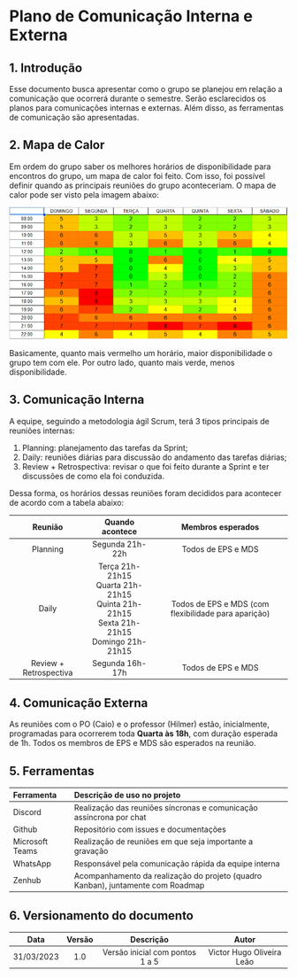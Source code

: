 # Plano de Comunicação Interna e Externa

## 1. Introdução

Esse documento busca apresentar como o grupo se planejou em relação a comunicação que ocorrerá durante o semestre. Serão esclarecidos os planos para comunicações internas e externas. Além disso, as ferramentas de comunicação são apresentadas.

## 2. Mapa de Calor

Em ordem do grupo saber os melhores horários de disponibilidade para encontros do grupo, um mapa de calor foi feito. Com isso, foi possível definir quando as principais reuniões do grupo aconteceriam. O mapa de calor pode ser visto pela imagem abaixo:

![HeatMap](../assets/heatmap.png)

Basicamente, quanto mais vermelho um horário, maior disponibilidade o grupo tem com ele. Por outro lado, quanto mais verde, menos disponibilidade.

## 3. Comunicação Interna

A equipe, seguindo a metodologia ágil Scrum, terá 3 tipos principais de reuniões internas:

1. Planning: planejamento das tarefas da Sprint;
2. Daily: reuniões diárias para discussão do andamento das tarefas diárias;
3. Review + Retrospectiva: revisar o que foi feito durante a Sprint e ter discussões de como ela foi conduzida.

Dessa forma, os horários dessas reuniões foram decididos para acontecer de acordo com a tabela abaixo:

| Reunião | Quando acontece | Membros esperados |
| :-----: | :-------------: | :---------------: |
| Planning | Segunda 21h-22h | Todos de EPS e MDS |
| Daily | Terça 21h-21h15<br/>Quarta 21h-21h15<br/>Quinta 21h-21h15<br/>Sexta 21h-21h15<br/>Domingo 21h-21h15 | Todos de EPS e MDS (com flexibilidade para aparição) |
| Review + Retrospectiva | Segunda 16h-17h | Todos de EPS e MDS |

## 4. Comunicação Externa

As reuniões com o PO (Caio) e o professor (Hilmer) estão, inicialmente, programadas para ocorrerem toda **Quarta às 18h**, com duração esperada de 1h. Todos os membros de EPS e MDS são esperados na reunião.

## 5. Ferramentas

| Ferramenta | Descrição de uso no projeto |
| :--------- | :-------------------------- |
| Discord | Realização das reuniões síncronas e comunicação assíncrona por chat |
| Github | Repositório com issues e documentações |
| Microsoft Teams | Realização de reuniões em que seja importante a gravação |
| WhatsApp | Responsável pela comunicação rápida da equipe interna |
| Zenhub | Acompanhamento da realização do projeto (quadro Kanban), juntamente com Roadmap |

## 6. Versionamento do documento

| Data | Versão | Descrição | Autor |
| :-----: | :-------------: | :---------------: | :-: |
| 31/03/2023 | 1.0 | Versão inicial com pontos 1 a 5 | Victor Hugo Oliveira Leão |
